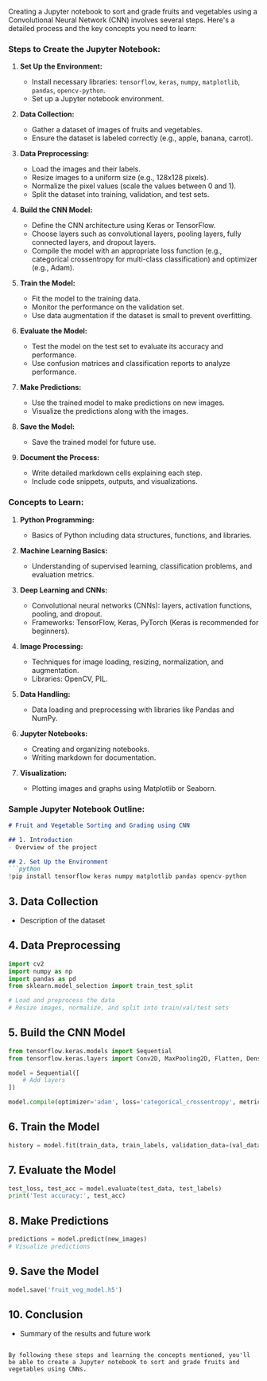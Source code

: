 Creating a Jupyter notebook to sort and grade fruits and vegetables using a Convolutional Neural Network (CNN) involves several steps. Here's a detailed process and the key concepts you need to learn:

### Steps to Create the Jupyter Notebook:

1. **Set Up the Environment:**
   - Install necessary libraries: `tensorflow`, `keras`, `numpy`, `matplotlib`, `pandas`, `opencv-python`.
   - Set up a Jupyter notebook environment.

2. **Data Collection:**
   - Gather a dataset of images of fruits and vegetables.
   - Ensure the dataset is labeled correctly (e.g., apple, banana, carrot).

3. **Data Preprocessing:**
   - Load the images and their labels.
   - Resize images to a uniform size (e.g., 128x128 pixels).
   - Normalize the pixel values (scale the values between 0 and 1).
   - Split the dataset into training, validation, and test sets.

4. **Build the CNN Model:**
   - Define the CNN architecture using Keras or TensorFlow.
   - Choose layers such as convolutional layers, pooling layers, fully connected layers, and dropout layers.
   - Compile the model with an appropriate loss function (e.g., categorical crossentropy for multi-class classification) and optimizer (e.g., Adam).

5. **Train the Model:**
   - Fit the model to the training data.
   - Monitor the performance on the validation set.
   - Use data augmentation if the dataset is small to prevent overfitting.

6. **Evaluate the Model:**
   - Test the model on the test set to evaluate its accuracy and performance.
   - Use confusion matrices and classification reports to analyze performance.

7. **Make Predictions:**
   - Use the trained model to make predictions on new images.
   - Visualize the predictions along with the images.

8. **Save the Model:**
   - Save the trained model for future use.

9. **Document the Process:**
   - Write detailed markdown cells explaining each step.
   - Include code snippets, outputs, and visualizations.

### Concepts to Learn:

1. **Python Programming:**
   - Basics of Python including data structures, functions, and libraries.

2. **Machine Learning Basics:**
   - Understanding of supervised learning, classification problems, and evaluation metrics.

3. **Deep Learning and CNNs:**
   - Convolutional neural networks (CNNs): layers, activation functions, pooling, and dropout.
   - Frameworks: TensorFlow, Keras, PyTorch (Keras is recommended for beginners).

4. **Image Processing:**
   - Techniques for image loading, resizing, normalization, and augmentation.
   - Libraries: OpenCV, PIL.

5. **Data Handling:**
   - Data loading and preprocessing with libraries like Pandas and NumPy.

6. **Jupyter Notebooks:**
   - Creating and organizing notebooks.
   - Writing markdown for documentation.

7. **Visualization:**
   - Plotting images and graphs using Matplotlib or Seaborn.

### Sample Jupyter Notebook Outline:

```markdown
# Fruit and Vegetable Sorting and Grading using CNN

## 1. Introduction
- Overview of the project

## 2. Set Up the Environment
```python
!pip install tensorflow keras numpy matplotlib pandas opencv-python
```

## 3. Data Collection
- Description of the dataset

## 4. Data Preprocessing
```python
import cv2
import numpy as np
import pandas as pd
from sklearn.model_selection import train_test_split

# Load and preprocess the data
# Resize images, normalize, and split into train/val/test sets
```

## 5. Build the CNN Model
```python
from tensorflow.keras.models import Sequential
from tensorflow.keras.layers import Conv2D, MaxPooling2D, Flatten, Dense, Dropout

model = Sequential([
    # Add layers
])

model.compile(optimizer='adam', loss='categorical_crossentropy', metrics=['accuracy'])
```

## 6. Train the Model
```python
history = model.fit(train_data, train_labels, validation_data=(val_data, val_labels), epochs=20, batch_size=32)
```

## 7. Evaluate the Model
```python
test_loss, test_acc = model.evaluate(test_data, test_labels)
print('Test accuracy:', test_acc)
```

## 8. Make Predictions
```python
predictions = model.predict(new_images)
# Visualize predictions
```

## 9. Save the Model
```python
model.save('fruit_veg_model.h5')
```

## 10. Conclusion
- Summary of the results and future work
```

By following these steps and learning the concepts mentioned, you'll be able to create a Jupyter notebook to sort and grade fruits and vegetables using CNNs.